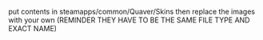put contents in steamapps/common/Quaver/Skins
then replace the images with your own (REMINDER THEY HAVE TO BE THE SAME FILE TYPE AND EXACT NAME)
